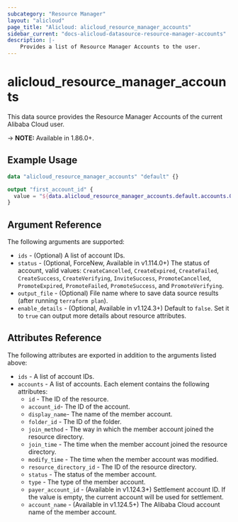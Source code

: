 ```yaml
---
subcategory: "Resource Manager"
layout: "alicloud"
page_title: "Alicloud: alicloud_resource_manager_accounts"
sidebar_current: "docs-alicloud-datasource-resource-manager-accounts"
description: |-
    Provides a list of Resource Manager Accounts to the user.
---
```


# alicloud\_resource\_manager\_accounts

This data source provides the Resource Manager Accounts of the current Alibaba Cloud user.

-> **NOTE:**  Available in 1.86.0+.

## Example Usage

```terraform
data "alicloud_resource_manager_accounts" "default" {}

output "first_account_id" {
  value = "${data.alicloud_resource_manager_accounts.default.accounts.0.id}"
}
```

## Argument Reference

The following arguments are supported:

* `ids` - (Optional) A list of account IDs.
* `status` - (Optional, ForceNew, Available in v1.114.0+) The status of account, valid values: `CreateCancelled`, `CreateExpired`, `CreateFailed`, `CreateSuccess`, `CreateVerifying`, `InviteSuccess`, `PromoteCancelled`, `PromoteExpired`, `PromoteFailed`, `PromoteSuccess`, and `PromoteVerifying`.
* `output_file` - (Optional) File name where to save data source results (after running `terraform plan`).
* `enable_details` - (Optional,  Available in v1.124.3+) Default to `false`. Set it to `true` can output more details about resource attributes.

## Attributes Reference

The following attributes are exported in addition to the arguments listed above:

* `ids` - A list of account IDs.
* `accounts` - A list of accounts. Each element contains the following attributes:
    * `id` - The ID of the resource.
    * `account_id`- The ID of the account.
    * `display_name`- The name of the member account.
    * `folder_id` - The ID of the folder.
    * `join_method` - The way in which the member account joined the resource directory. 
    * `join_time` - The time when the member account joined the resource directory.
    * `modify_time` - The time when the member account was modified.
    * `resource_directory_id` - The ID of the resource directory.
    * `status` - The status of the member account. 
    * `type` - The type of the member account. 
    * `payer_account_id` - (Available in v1.124.3+) Settlement account ID. If the value is empty, the current account will be used for settlement.
    * `account_name` - (Available in v1.124.5+) The Alibaba Cloud account name of the member account.
    
